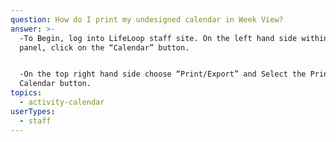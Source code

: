 ```yaml
---
question: How do I print my undesigned calendar in Week View?
answer: >-
  -To Begin, log into LifeLoop staff site. On the left hand side within the blue
  panel, click on the “Calendar” button. 


  -On the top right hand side choose “Print/Export” and Select the Print Week
  Calendar button. 
topics:
  - activity-calendar
userTypes:
  - staff
---
```


